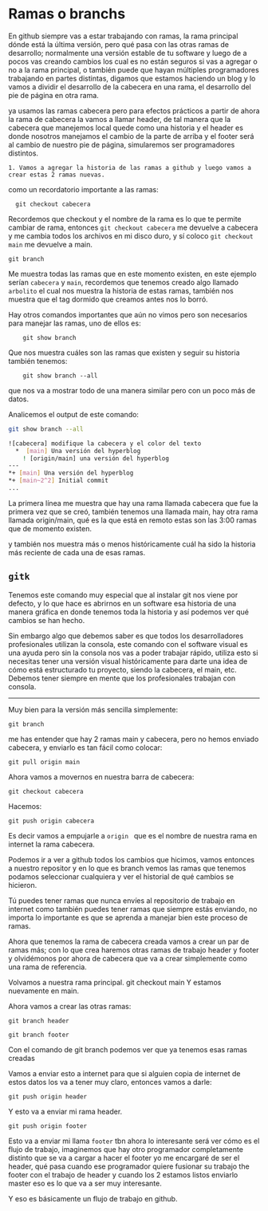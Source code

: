 # Ramas o branchs

En github siempre vas a estar trabajando con ramas, la rama principal dónde está la última versión, pero qué pasa con las otras ramas de desarrollo; normalmente una versión estable de tu software y luego de a pocos vas creando cambios los cual es no están seguros si vas a agregar o no a la rama principal, o también puede que hayan múltiples programadores trabajando en partes distintas, digamos que estamos haciendo un blog y lo vamos a dividir el desarrollo de la cabecera en una rama, el desarrollo del pie de página en otra rama.

ya usamos las ramas cabecera pero para efectos prácticos a partir de ahora la rama de cabecera la vamos a llamar header, de tal manera que la cabecera que manejemos local quede como una historia y el header es donde nosotros manejamos el cambio de la parte de arriba y el footer será al cambio de nuestro pie de página, simularemos ser programadores distintos.

	1. Vamos a agregar la historia de las ramas a github y luego vamos a crear estas 2 ramas nuevas.

como un recordatorio importante a las ramas:

	  git checkout cabecera
	
Recordemos que checkout y el nombre de la rama es lo que te permite cambiar de rama, entonces ``git checkout cabecera`` me devuelve a cabecera y me cambia todos los archivos en mi disco duro, y sí coloco ``git checkout main`` me devuelve a main.

	git branch

Me muestra todas las ramas que en este momento existen, en este ejemplo serían ``cabecera`` y ``main``, recordemos que tenemos creado algo llamado ``arbolito`` el cual nos muestra la historia de estas ramas, también nos muestra que el tag dormido que creamos antes nos lo borró. 

Hay otros comandos importantes que aún no vimos pero son necesarios para manejar las ramas, uno de ellos es:

		git show branch

Que nos muestra cuáles son las ramas que existen y seguir su historia también tenemos:

		git show branch --all
		
que nos va a mostrar todo de una manera similar pero con un poco más de datos.

Analicemos el output de este comando:

```BASH
git show branch --all

![cabecera] modifique la cabecera y el color del texto
  *  [main] Una versión del hyperblog
    ! [origin/main] una versión del hyperblog
---
*+ [main] Una versión del hyperblog
*+ [main~2^2] Initial commit
...

```
La primera línea me muestra que hay una rama llamada cabecera que fue la primera vez que se creó, también tenemos una llamada main, hay otra rama llamada origin/main, qué es la que está en remoto estas son las 3:00 ramas que de momento existen.

y también nos muestra más o menos históricamente cuál ha sido la historia más reciente de cada una de esas ramas.

## **`gitk`** 

Tenemos este comando muy especial que al instalar git nos viene por defecto, y lo que hace es abrirnos en un software esa historia de una manera gráfica en donde tenemos toda la historia y así podemos ver qué cambios se han hecho.

Sin embargo algo que debemos saber es que todos los desarrolladores profesionales utilizan la consola, este comando con el software visual es una ayuda pero sin la consola nos vas a poder trabajar rápido, utiliza esto si necesitas tener una versión visual históricamente para darte una idea de cómo está estructurado tu proyecto, siendo la cabecera, el main, etc. Debemos tener siempre en mente que los profesionales trabajan con consola.

---

Muy bien para la versión más sencilla simplemente:

	git branch

me has entender que hay 2 ramas main y cabecera, pero no hemos enviado cabecera, y enviarlo es tan fácil como colocar:

	git pull origin main

Ahora vamos a movernos en nuestra barra de cabecera:

	git checkout cabecera

Hacemos:

	git push origin cabecera

Es decir vamos a empujarle a `origin ` que es el nombre de nuestra rama en internet la rama cabecera. 

Podemos ir a ver a github todos los cambios que hicimos, vamos entonces a nuestro repositor y en lo que es branch vemos las ramas que tenemos podamos seleccionar cualquiera y ver el historial de qué cambios se hicieron.

Tú puedes tener ramas que nunca envíes al repositorio de trabajo en internet como también puedes tener ramas que siempre estás enviando, no importa lo importante es que se aprenda a manejar bien este proceso de ramas. 

Ahora que tenemos la rama de cabecera creada vamos a crear un par de ramas más; con lo que crea haremos otras ramas de trabajo header y footer y olvidémonos por ahora de cabecera que va a crear simplemente como una rama de referencia. 


Volvamos a nuestra rama principal.
	git checkout main
Y estamos nuevamente en main.

Ahora vamos a crear las otras ramas:
	
	git branch header
	
	git branch footer
	
Con el comando de git branch podemos ver que ya tenemos esas ramas creadas 

Vamos a enviar esto a internet para que si alguien copia de internet de estos datos los va a tener muy claro, entonces vamos a darle:

	git push origin header

Y esto va a enviar mi rama header.

	git push origin footer

Esto va a enviar mi llama ``footer``  tbn ahora lo interesante será ver cómo es el flujo de trabajo, imaginemos que hay otro programador completamente distinto que se va a cargar a hacer el footer yo me encargaré de ser el header, qué pasa cuando ese programador quiere fusionar su trabajo the footer con el trabajo de header y cuando los 2 estamos listos enviarlo master eso es lo que va a ser muy interesante. 

Y eso es básicamente un flujo de trabajo en github.
